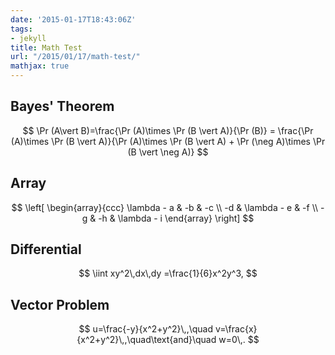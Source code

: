 ```yaml
---
date: '2015-01-17T18:43:06Z'
tags:
- jekyll
title: Math Test
url: "/2015/01/17/math-test/"
mathjax: true
---
```

## Bayes' Theorem ##

$$ \Pr (A\vert B)=\frac{\Pr (A)\times \Pr (B \vert A)}{\Pr (B)}  = \frac{\Pr (A)\times \Pr (B \vert A)}{\Pr (A)\times \Pr (B \vert A) + \Pr (\neg A)\times \Pr (B \vert \neg A)} $$

## Array ##

$$ \left[ \begin{array}{ccc}
\lambda - a & -b & -c \\
-d & \lambda - e & -f \\
-g & -h & \lambda - i 
\end{array} 
\right] $$

## Differential ##



$$
	\iint xy^2\,dx\,dy 
	=\frac{1}{6}x^2y^3,
$$

## Vector Problem ##

$$
u=\frac{-y}{x^2+y^2}\,,\quad
	v=\frac{x}{x^2+y^2}\,,\quad\text{and}\quad
	w=0\,.
$$
